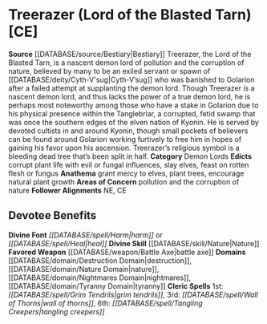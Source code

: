 ﻿---
alignment: CE
deity:
- '[[DATABASE/deity/Treerazer|Treerazer]]'
deity_category: Demon Lords
divine_font: Harm or Heal
domain:
- '[[DATABASE/domain/Destruction Domain|Destruction]]'
- '[[DATABASE/domain/Nature Domain|Nature]]'
- '[[DATABASE/domain/Nightmares Domain|Nightmares]]'
- '[[DATABASE/domain/Tyranny Domain|Tyranny]]'
favored_weapon: '[[DATABASE/weapon/Battle Axe|Battle Axe]]'
follower_alignment:
- NE
- CE
id: '26'
name: Treerazer
rarity: Common
skill:
- '[[DATABASE/skill/Nature|Nature]]'
source: '[[DATABASE/source/Bestiary|Bestiary]]'
type: Deity

---
# Treerazer (Lord of the Blasted Tarn) [CE]

**Source** [[DATABASE/source/Bestiary|Bestiary]]
Treerazer, the Lord of the Blasted Tarn, is a nascent demon lord of pollution and the corruption of nature, believed by many to be an exiled servant or spawn of [[DATABASE/deity/Cyth-V'sug|Cyth-V’sug]] who was banished to Golarion after a failed attempt at supplanting the demon lord. Though Treerazer is a nascent demon lord, and thus lacks the power of a true demon lord, he is perhaps most noteworthy among those who have a stake in Golarion due to his physical presence within the Tanglebriar, a corrupted, fetid swamp that was once the southern edges of the elven nation of Kyonin. He is served by devoted cultists in and around Kyonin, though small pockets of believers can be found around Golarion working furtively to free him in hopes of gaining his favor upon his ascension. Treerazer’s religious symbol is a bleeding dead tree that’s been split in half.
**Category** Demon Lords
**Edicts** corrupt plant life with evil or fungal influences, slay elves, feast on rotten flesh or fungus
**Anathema** grant mercy to elves, plant trees, encourage natural plant growth
**Areas of Concern** pollution and the corruption of nature
**Follower Alignments** NE, CE

## Devotee Benefits

**Divine Font** _[[DATABASE/spell/Harm|harm]]_ or _[[DATABASE/spell/Heal|heal]]_
**Divine Skill** [[DATABASE/skill/Nature|Nature]]
**Favored Weapon** [[DATABASE/weapon/Battle Axe|battle axe]]
**Domains** [[DATABASE/domain/Destruction Domain|destruction]], [[DATABASE/domain/Nature Domain|nature]], [[DATABASE/domain/Nightmares Domain|nightmares]], [[DATABASE/domain/Tyranny Domain|tyranny]]
**Cleric Spells** 1st: _[[DATABASE/spell/Grim Tendrils|grim tendrils]]_, 3rd: _[[DATABASE/spell/Wall of Thorns|wall of thorns]]_, 6th: _[[DATABASE/spell/Tangling Creepers|tangling creepers]]_